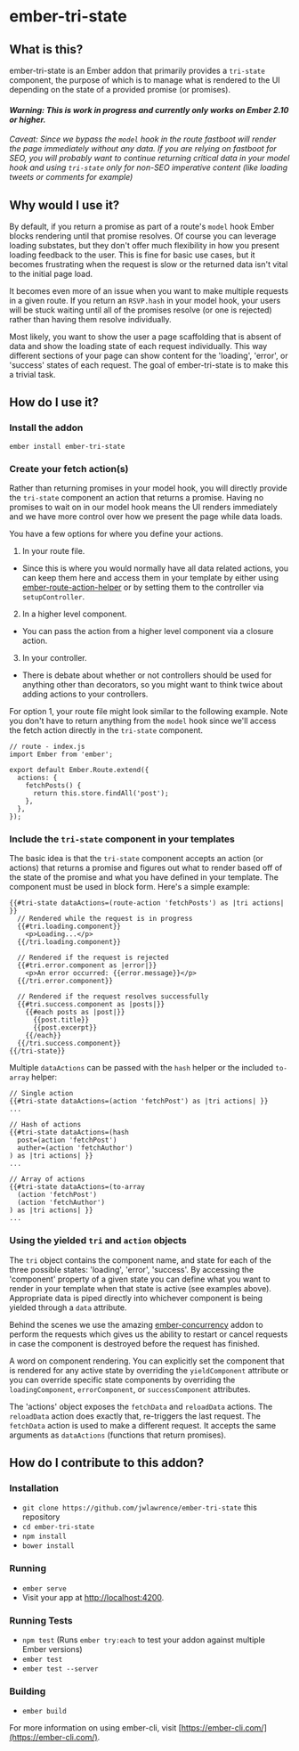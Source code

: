 # ember-tri-state

## What is this?

ember-tri-state is an Ember addon that primarily provides a `tri-state` component, the purpose of which is to manage what is rendered to the UI depending on the state of a provided promise (or promises).

#### *Warning: This is work in progress and currently only works on Ember 2.10 or higher.*

*Caveat: Since we bypass the `model` hook in the route fastboot will render the page immediately without any data. If you are relying on fastboot for SEO, you will probably want to continue returning critical data in your model hook and using `tri-state` only for non-SEO imperative content (like loading tweets or comments for example)*

## Why would I use it?

By default, if you return a promise as part of a route's `model` hook Ember blocks rendering until that promise resolves. Of course you can leverage loading substates, but they don't offer much flexibility in how you present loading feedback to the user. This is fine for basic use cases, but it becomes frustrating when the request is slow or the returned data isn't vital to the initial page load.

It becomes even more of an issue when you want to make multiple requests in a given route. If you return an `RSVP.hash` in your model hook, your users will be stuck waiting until all of the promises resolve (or one is rejected) rather than having them resolve individually.

Most likely, you want to show the user a page scaffolding that is absent of data and show the loading state of each request individually. This way different sections of your page can show content for the 'loading', 'error', or 'success' states of each request. The goal of ember-tri-state is to make this a trivial task.

## How do I use it?

### Install the addon

`ember install ember-tri-state`

### Create your fetch action(s)

Rather than returning promises in your model hook, you will directly provide the `tri-state` component an action that returns a promise. Having no promises to wait on in our model hook means the UI renders immediately and we have more control over how we present the page while data loads.

You have a few options for where you define your actions.

1. In your route file.
  * Since this is where you would normally have all data related actions, you can keep them here and access them in your template by either using [ember-route-action-helper](https://github.com/DockYard/ember-route-action-helper) or by setting them to the controller via `setupController`.
2. In a higher level component.
  * You can pass the action from a higher level component via a closure action.
3. In your controller.
  * There is debate about whether or not controllers should be used for anything other than decorators, so you might want to think twice about adding actions to your controllers.

For option 1, your route file might look similar to the following example. Note you don't have to return anything from the `model` hook since we'll access the fetch action directly in the `tri-state` component.

```
// route - index.js
import Ember from 'ember';

export default Ember.Route.extend({
  actions: {
    fetchPosts() {
      return this.store.findAll('post');
    },
  },
});
```

### Include the `tri-state` component in your templates

The basic idea is that the `tri-state` component accepts an action (or actions) that returns a promise and figures out what to render based off of the state of the promise and what you have defined in your template. The component must be used in block form. Here's a simple example:

```
{{#tri-state dataActions=(route-action 'fetchPosts') as |tri actions| }}
  // Rendered while the request is in progress
  {{#tri.loading.component}}
    <p>Loading...</p>
  {{/tri.loading.component}}

  // Rendered if the request is rejected
  {{#tri.error.component as |error|}}
    <p>An error occurred: {{error.message}}</p>
  {{/tri.error.component}}

  // Rendered if the request resolves successfully
  {{#tri.success.component as |posts|}}
    {{#each posts as |post|}}
      {{post.title}}
      {{post.excerpt}}
    {{/each}}
  {{/tri.success.component}}
{{/tri-state}}
```

Multiple `dataActions` can be passed with the `hash` helper or the included `to-array` helper:

```
// Single action
{{#tri-state dataActions=(action 'fetchPost') as |tri actions| }}
...

// Hash of actions
{{#tri-state dataActions=(hash
  post=(action 'fetchPost')
  auther=(action 'fetchAuthor')
) as |tri actions| }}
...

// Array of actions
{{#tri-state dataActions=(to-array
  (action 'fetchPost')
  (action 'fetchAuthor')
) as |tri actions| }}
...
```

### Using the yielded `tri` and `action` objects

The `tri` object contains the component name, and state for each of the three possible states: 'loading', 'error', 'success'. By accessing the 'component' property of a given state you can define what you want to render in your template when that state is active (see examples above). Appropriate data is piped directly into whichever component is being yielded through a `data` attribute.

Behind the scenes we use the amazing [ember-concurrency](http://ember-concurrency.com/) addon to perform the requests which gives us the ability to restart or cancel requests in case the component is destroyed before the request has finished.

A word on component rendering. You can explicitly set the component that is rendered for any active state by overriding the `yieldComponent` attribute or you can override specific state components by overriding the `loadingComponent`, `errorComponent`, or `successComponent` attributes.

The 'actions' object exposes the `fetchData` and `reloadData` actions. The `reloadData` action does exactly that, re-triggers the last request. The `fetchData` action is used to make a different request. It accepts the same arguments as `dataActions` (functions that return promises).

## How do I contribute to this addon?

### Installation

* `git clone https://github.com/jwlawrence/ember-tri-state` this repository
* `cd ember-tri-state`
* `npm install`
* `bower install`

### Running

* `ember serve`
* Visit your app at [http://localhost:4200](http://localhost:4200).

### Running Tests

* `npm test` (Runs `ember try:each` to test your addon against multiple Ember versions)
* `ember test`
* `ember test --server`

### Building

* `ember build`

For more information on using ember-cli, visit [https://ember-cli.com/](https://ember-cli.com/).

